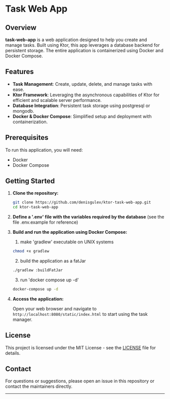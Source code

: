 # Task Web App
## Overview

**task-web-app** is a web application designed to help you create and manage tasks. 
Built using Ktor, this app leverages a database backend for persistent storage. 
The entire application is containerized using Docker and Docker Compose.

## Features

- **Task Management**: Create, update, delete, and manage tasks with ease.
- **Ktor Framework**: Leveraging the asynchronous capabilities of Ktor for efficient and scalable server performance.
- **Database Integration**: Persistent task storage using postgresql or mongodb.
- **Docker & Docker Compose**: Simplified setup and deployment with containerization.

## Prerequisites

To run this application, you will need:

- Docker
- Docker Compose

## Getting Started

1. **Clone the repository:**

    ```bash
    git clone https://github.com/denisgulev/ktor-task-web-app.git
    cd ktor-task-web-app
    ```

2. **Define a '.env' file with the variables required by the database**
   (see the file .env.example for reference)


3. **Build and run the application using Docker Compose:**
   1. make 'gradlew' executable on UNIX systems
   ```bash
   chmod +x gradlew
   ```
   2. build the application as a fatJar
   ```bash
   ./gradlew :buildFatJar 
   ```
   3. run 'docker compose up -d'
   ```bash
   docker-compose up -d
   ```

4. **Access the application:**

   Open your web browser and navigate to `http://localhost:8080/static/index.html` to start using the task manager.

## License

This project is licensed under the MIT License - see the [LICENSE](LICENSE) file for details.

## Contact

For questions or suggestions, please open an issue in this repository or contact the maintainers directly.

---
